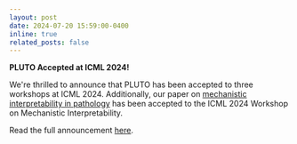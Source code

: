 ```yaml
---
layout: post
date: 2024-07-20 15:59:00-0400
inline: true
related_posts: false
---
```


**PLUTO Accepted at ICML 2024!**

We're thrilled to announce that PLUTO has been accepted to three workshops at ICML 2024. Additionally, our paper on [mechanistic interpretability in pathology](https://arxiv.org/abs/2407.10785) has been accepted to the ICML 2024 Workshop on Mechanistic Interpretability. 

Read the full announcement [here](https://www.linkedin.com/posts/pathai_pathai-at-icml-2024-pathology-centric-machine-activity-7219036799552159744-Jvgw?utm_source=share&utm_medium=member_desktop).